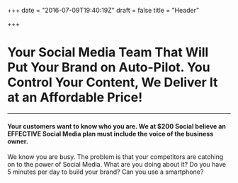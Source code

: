 +++
date = "2016-07-09T19:40:19Z"
draft = false
title = "Header"

+++

# Your Social Media Team That Will Put Your Brand on Auto-Pilot. You Control Your Content, We Deliver It at an Affordable Price!
***
#### Your customers want to know who you are. We at $200 Social believe an EFFECTIVE Social Media plan must include the voice of the business owner.
We know you are busy. The problem is that your competitors are catching on to the power of Social Media. What are you doing about it? Do you have 5 minutes per day to build your brand? Can you use a smartphone?

